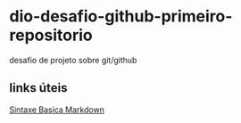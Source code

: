 # dio-desafio-github-primeiro-repositorio
desafio de projeto sobre git/github

## links úteis
[Sintaxe Basica Markdown](https://www.markdownguide.org/basic-syntax/)
